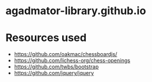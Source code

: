 # agadmator-library.github.io

# Resources used
* https://github.com/oakmac/chessboardjs/
* https://github.com/lichess-org/chess-openings
* https://github.com/twbs/bootstrap
* https://github.com/jquery/jquery

